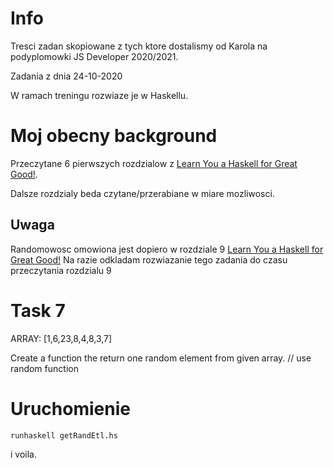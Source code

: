 # Info

Tresci zadan skopiowane z tych ktore dostalismy od Karola na podyplomowki JS Developer 2020/2021.

Zadania z dnia 24-10-2020

W ramach treningu rozwiaze je w Haskellu.

# Moj obecny background

Przeczytane 6 pierwszych rozdzialow z [Learn You a Haskell for Great Good!](http://learnyouahaskell.com/chapters).

Dalsze rozdzialy beda czytane/przerabiane w miare mozliwosci.

## Uwaga

Randomowosc omowiona jest dopiero w rozdziale 9 [Learn You a Haskell for Great Good!](http://learnyouahaskell.com/chapters)
Na razie odkladam rozwiazanie tego zadania do czasu przeczytania rozdzialu 9

# Task 7

ARRAY: [1,6,23,8,4,8,3,7]

Create a function the return one random element from given array. // use random function

# Uruchomienie

```bash
runhaskell getRandEtl.hs
```

i voila.
